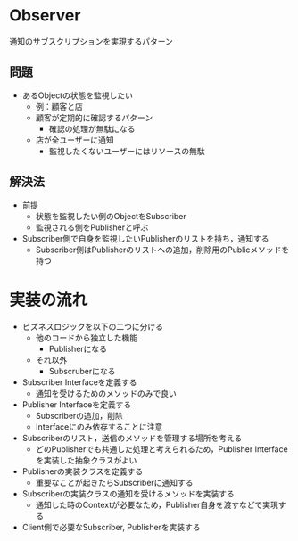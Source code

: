 # Observer
通知のサブスクリプションを実現するパターン

## 問題
- あるObjectの状態を監視したい
    - 例：顧客と店
    - 顧客が定期的に確認するパターン
        - 確認の処理が無駄になる
    - 店が全ユーザーに通知
        - 監視したくないユーザーにはリソースの無駄


## 解決法
- 前提
    - 状態を監視したい側のObjectをSubscriber
    - 監視される側をPublisherと呼ぶ
- Subscriber側で自身を監視したいPublisherのリストを持ち，通知する
    - Subscriber側はPublisherのリストへの追加，削除用のPublicメソッドを持つ

# 実装の流れ
- ビズネスロジックを以下の二つに分ける
    - 他のコードから独立した機能
        - Publisherになる
    - それ以外
        - Subscruberになる
- Subscriber Interfaceを定義する
    - 通知を受けるためのメソッドのみで良い
- Publisher Interfaceを定義する
    - Subscriberの追加，削除
    - Interfaceにのみ依存することに注意
- Subscriberのリスト，送信のメソッドを管理する場所を考える
    - どのPublisherでも共通した処理と考えられるため，Publisher Interfaceを実装した抽象クラスがよい
- Publisherの実装クラスを定義する
    - 重要なことが起きたらSubscriberに通知する
- Subscriberの実装クラスの通知を受けるメソッドを実装する
    - 通知した時のContextが必要なため，Publisher自身を渡すなどで実現する
- Client側で必要なSubscriber, Publisherを実装する

